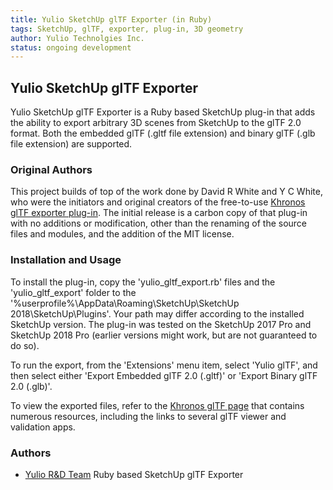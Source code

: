 ```yaml
---
title: Yulio SketchUp glTF Exporter (in Ruby)
tags: SketchUp, glTF, exporter, plug-in, 3D geometry
author: Yulio Technolgies Inc.
status: ongoing development
---
```


## Yulio SketchUp glTF Exporter

Yulio SketchUp glTF Exporter is a Ruby based SketchUp plug-in that adds the ability to export arbitrary 3D scenes from SketchUp to the glTF 2.0 format. Both the embedded glTF (.gltf file extension) and binary glTF (.glb file extension) are supported.  

### Original Authors
This project builds of top of the work done by David R White and Y C White, who were the initiators and original creators of the free-to-use [Khronos glTF exporter plug-in](https://extensions.sketchup.com/nl/content/gltf-exporter). The initial release is a carbon copy of that plug-in with no additions or modification, other than the renaming of the source files and modules, and the addition of the MIT license.

### Installation and Usage 

To install the plug-in, copy the 'yulio_gltf_export.rb' files and the 'yulio_gltf_export' folder to the '%userprofile%\AppData\Roaming\SketchUp\SketchUp 2018\SketchUp\Plugins'. Your path may differ according to the installed SketchUp version. The plug-in was tested on the SketchUp 2017 Pro and SketchUp 2018 Pro (earlier versions might work, but are not guaranteed to do so).

To run the export, from the 'Extensions' menu item, select 'Yulio glTF', and then select either 'Export Embedded glTF 2.0 (.gltf)' or 'Export Binary glTF 2.0 (.glb)'.

To view the exported files, refer to the [Khronos glTF page](https://www.khronos.org/gltf/) that contains numerous resources, including the links to several glTF viewer and validation apps.


### Authors

* [Yulio R&D Team](https://github.com/YulioTech)
Ruby based SketchUp glTF Exporter
